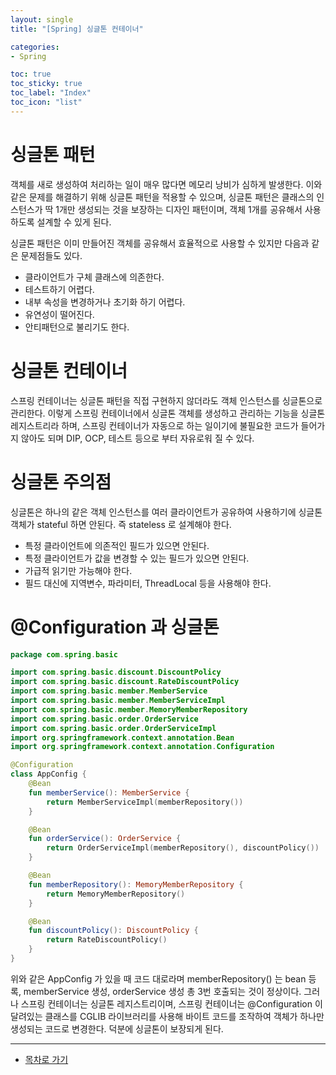 ```yaml
---
layout: single
title: "[Spring] 싱글톤 컨테이너"

categories:
- Spring

toc: true
toc_sticky: true
toc_label: "Index"
toc_icon: "list"
---
```


# 싱글톤 패턴

객체를 새로 생성하여 처리하는 일이 매우 많다면 메모리 낭비가 심하게 발생한다. 이와 같은 문제를 해결하기 위해 싱글톤 패턴을 적용할 수 있으며, 싱글톤 패턴은 클래스의 인스턴스가 딱 1개만 생성되는 것을 보장하는 디자인 패턴이며, 객체 1개를 공유해서 사용하도록 설계할 수 있게 된다.

싱글톤 패턴은 이미 만들어진 객체를 공유해서 효율적으로 사용할 수 있지만 다음과 같은 문제점들도 있다.

- 클라이언트가 구체 클래스에 의존한다.
- 테스트하기 어렵다.
- 내부 속성을 변경하거나 초기화 하기 어렵다.
- 유연성이 떨어진다.
- 안티패턴으로 불리기도 한다.

# 싱글톤 컨테이너

스프링 컨테이너는 싱글톤 패턴을 직접 구현하지 않더라도 객체 인스턴스를 싱글톤으로 관리한다. 이렇게 스프링 컨테이너에서 싱글톤 객체를 생성하고 관리하는 기능을 싱글톤 레지스트리라 하며, 스프링 컨테이너가 자동으로 하는 일이기에 불필요한 코드가 들어가지 않아도 되며 DIP, OCP, 테스트 등으로 부터 자유로워 질 수 있다.

# 싱글톤 주의점

싱글톤은 하나의 같은 객체 인스턴스를 여러 클라이언트가 공유하여 사용하기에 싱글톤 객체가 stateful 하면 안된다. 즉 stateless 로 설계해야 한다.

- 특정 클라이언트에 의존적인 필드가 있으면 안된다.
- 특정 클라이언트가 값을 변경할 수 있는 필드가 있으면 안된다.
- 가급적 읽기만 가능해야 한다.
- 필드 대신에 지역변수, 파라미터, ThreadLocal 등을 사용해야 한다.

# @Configuration 과 싱글톤

```kotlin
package com.spring.basic

import com.spring.basic.discount.DiscountPolicy
import com.spring.basic.discount.RateDiscountPolicy
import com.spring.basic.member.MemberService
import com.spring.basic.member.MemberServiceImpl
import com.spring.basic.member.MemoryMemberRepository
import com.spring.basic.order.OrderService
import com.spring.basic.order.OrderServiceImpl
import org.springframework.context.annotation.Bean
import org.springframework.context.annotation.Configuration

@Configuration
class AppConfig {
    @Bean
    fun memberService(): MemberService {
        return MemberServiceImpl(memberRepository())
    }

    @Bean
    fun orderService(): OrderService {
        return OrderServiceImpl(memberRepository(), discountPolicy())
    }

    @Bean
    fun memberRepository(): MemoryMemberRepository {
        return MemoryMemberRepository()
    }

    @Bean
    fun discountPolicy(): DiscountPolicy {
        return RateDiscountPolicy()
    }
}
```

위와 같은 AppConfig 가 있을 때 코드 대로라며 memberRepository() 는 bean 등록, memberService 생성, orderService 생성 총 3번 호출되는 것이 정상이다. 그러나 스프링 컨테이너는 싱글톤 레지스트리이며, 스프링 컨테이너는 @Configuration 이 달려있는 클래스를 CGLIB 라이브러리를 사용해 바이트 코드를 조작하여 객체가 하나만 생성되는 코드로 변경한다. 덕분에 싱글톤이 보장되게 된다.

---   
- [목차로 가기](https://owl3670.github.io/spring/spring-0/)  
